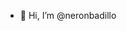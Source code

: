 - 👋 Hi, I’m @neronbadillo

<!---
neronbadillo/neronbadillo is a ✨ special ✨ repository because its `README.md` (this file) appears on your GitHub profile.
You can click the Preview link to take a look at your changes.
--->
